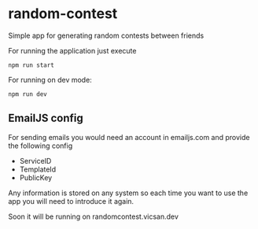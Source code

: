 # random-contest
Simple app for generating random contests between friends

For running the application just execute
```terminal
npm run start
```

For running on dev mode:
```terminal
npm run dev
```

## EmailJS config
For sending emails you would need an account in emailjs.com and provide the following config
  - ServiceID
  - TemplateId
  - PublicKey

Any information is stored on any system so each time you want to use the app you will need to introduce it again.

Soon it will be running on randomcontest.vicsan.dev
